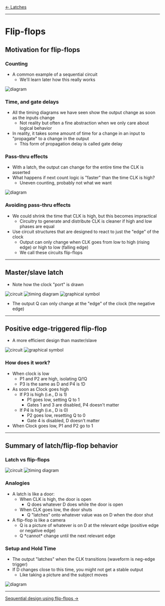[\<- Latches](12.md)

---

# Flip-flops

## Motivation for flip-flops

### Counting

- A common example of a sequential circuit
	- We'll learn later how this really works

![diagram](13.1.png)

### Time, and gate delays

- All the timing diagrams we have seen show the output change as soon as the inputs change
	- Not reality but often a fine abstraction when we only care about logical behavior
- In reality, it takes some amount of time for a change in an input to "propagate" to a change in the output
	- This form of propagation delay is called gate delay

### Pass-thru effects

- With a latch, the output can change for the entire time the CLK is asserted
- What happens if next count logic is "faster" than the time CLK is high?
	- Uneven counting, probably not what we want

![diagram](13.2.png)

### Avoiding pass-thru effects

- We could shrink the time that CLK is high, but this becomes impractical
	- Circuitry to generate and distribute CLK is cleaner if high and low phases are equal
- Use circuit structures that are designed to react to just the "edge" of the clock
	- Output can only change when CLK goes from low to high (rising edge) or high to low (falling edge)
	- We call these circuits flip-flops

---

## Master/slave latch

- Note how the clock "port" is drawn

![circuit](13.3.png)
![timing diagram](13.4.png)
![graphical symbol](13.5.png)

- The output Q can only change at the "edge" of the clock (the negative edge)

---

## Positive edge-triggered flip-flop

- A more efficient design than master/slave

![circuit](13.6.png)
![graphical symbol](13.7.png)

### How does it work?

- When clock is low
	- P1 and P2 are high, isolating Q/!Q
	- P3 is the same as D and P4 is !D
- As soon as Clock goes high
	- If P3 is high (i.e., D is 1)
		- P1 goes low, setting Q to 1
		- Gates 1 and 3 are disabled, P4 doesn't matter
	- If P4 is high (i.e., D is 0)
		- P2 goes low, resetting Q to 0
		- Gate 4 is disabled, D doesn't matter
- When Clock goes low, P1 and P2 go to 1

---

## Summary of latch/flip-flop behavior

### Latch vs flip-flops

![circuit](13.8.png)
![timing diagram](13.9.png)

### Analogies

- A latch is like a door:
	- When CLK is high, the door is open
		- Q does whatever D does while the door is open
	- When CLK goes low, the door shuts
		- Q "latches" onto whatever value was on D when the door shut
- A flip-flop is like a camera
	- Q is a picture of whatever is on D at the relevant edge (positive edge or negative edge)
	- Q \*cannot\* change until the next relevant edge

### Setup and Hold Time

- The output "latches" when the CLK transitions (waveform is neg-edge trigger)
- If D changes close to this time, you might not get a stable output
	- Like taking a picture and the subject moves

![diagram](13.10.png)

---

[Sequential design using flip-flops ->](14.md)
